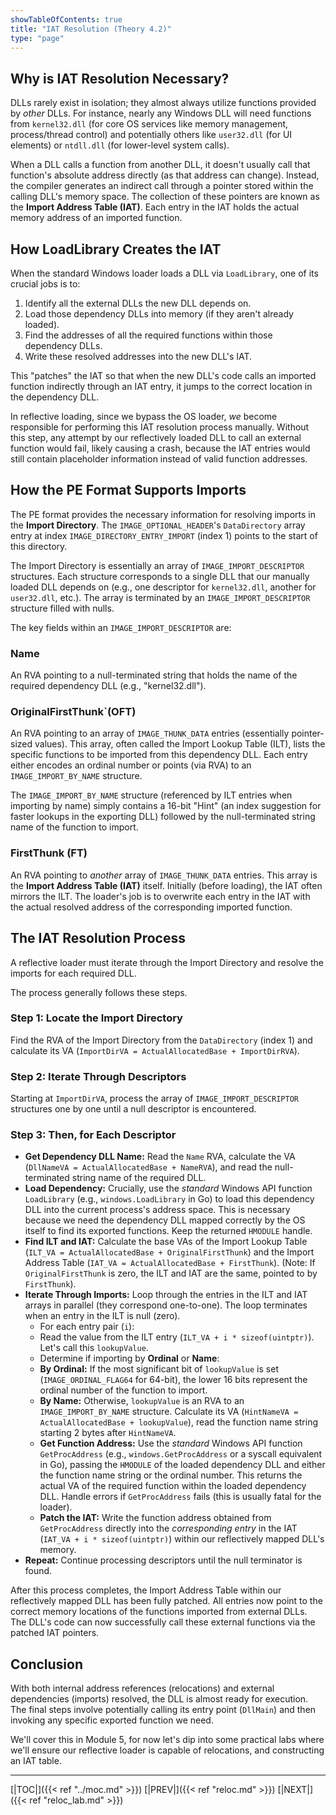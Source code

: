 ```yaml
---
showTableOfContents: true
title: "IAT Resolution (Theory 4.2)"
type: "page"
---
```

## Why is IAT Resolution Necessary?

DLLs rarely exist in isolation; they almost always utilize functions provided by _other_ DLLs. For instance, nearly any Windows DLL will need functions from `kernel32.dll` (for core OS services like memory management, process/thread control) and potentially others like `user32.dll` (for UI elements) or `ntdll.dll` (for lower-level system calls).

When a DLL calls a function from another DLL, it doesn't usually call that function's absolute address directly (as that address can change). Instead, the compiler generates an indirect call through a pointer stored within the calling DLL's memory space. The collection of these pointers are known as the **Import Address Table (IAT)**. Each entry in the IAT holds the actual memory address of an imported function.

## How LoadLibrary Creates the IAT

When the standard Windows loader loads a DLL via `LoadLibrary`, one of its crucial jobs is to:

1. Identify all the external DLLs the new DLL depends on.
2. Load those dependency DLLs into memory (if they aren't already loaded).
3. Find the addresses of all the required functions within those dependency DLLs.
4. Write these resolved addresses into the new DLL's IAT.

This "patches" the IAT so that when the new DLL's code calls an imported function indirectly through an IAT entry, it jumps to the correct location in the dependency DLL.

In reflective loading, since we bypass the OS loader, _we_ become responsible for performing this IAT resolution process manually. Without this step, any attempt by our reflectively loaded DLL to call an external function would fail, likely causing a crash, because the IAT entries would still contain placeholder information instead of valid function addresses.

## How the PE Format Supports Imports

The PE format provides the necessary information for resolving imports in the **Import Directory**. The `IMAGE_OPTIONAL_HEADER`'s `DataDirectory` array entry at index `IMAGE_DIRECTORY_ENTRY_IMPORT` (index 1) points to the start of this directory.

The Import Directory is essentially an array of `IMAGE_IMPORT_DESCRIPTOR` structures. Each structure corresponds to a single DLL that our manually loaded DLL depends on (e.g., one descriptor for `kernel32.dll`, another for `user32.dll`, etc.). The array is terminated by an `IMAGE_IMPORT_DESCRIPTOR` structure filled with nulls.

The key fields within an `IMAGE_IMPORT_DESCRIPTOR` are:

### Name
An RVA pointing to a null-terminated string that holds the name of the required dependency DLL (e.g., "kernel32.dll").

### OriginalFirstThunk`(OFT)
An RVA pointing to an array of `IMAGE_THUNK_DATA` entries (essentially pointer-sized values). This array, often called the Import Lookup Table (ILT), lists the specific functions to be imported from this dependency DLL. Each entry either encodes an ordinal number or points (via RVA) to an `IMAGE_IMPORT_BY_NAME` structure.

The `IMAGE_IMPORT_BY_NAME` structure (referenced by ILT entries when importing by name) simply contains a 16-bit "Hint" (an index suggestion for faster lookups in the exporting DLL) followed by the null-terminated string name of the function to import.

### FirstThunk (FT)
An RVA pointing to _another_ array of `IMAGE_THUNK_DATA` entries. This array is the **Import Address Table (IAT)** itself. Initially (before loading), the IAT often mirrors the ILT. The loader's job is to overwrite each entry in the IAT with the actual resolved address of the corresponding imported function.



## The IAT Resolution Process

A reflective loader must iterate through the Import Directory and resolve the imports for each required DLL.

The process generally follows these steps.

### Step 1: Locate the Import Directory
Find the RVA of the Import Directory from the `DataDirectory` (index 1) and calculate its VA (`ImportDirVA = ActualAllocatedBase + ImportDirRVA`).

### Step 2: Iterate Through Descriptors
Starting at `ImportDirVA`, process the array of `IMAGE_IMPORT_DESCRIPTOR` structures one by one until a null descriptor is encountered.

### Step 3: Then, for Each Descriptor
- **Get Dependency DLL Name:** Read the `Name` RVA, calculate the VA (`DllNameVA = ActualAllocatedBase + NameRVA`), and read the null-terminated string name of the required DLL.
- **Load Dependency:** Crucially, use the _standard_ Windows API function `LoadLibrary` (e.g., `windows.LoadLibrary` in Go) to load this dependency DLL into the current process's address space. This is necessary because we need the dependency DLL mapped correctly by the OS itself to find its exported functions. Keep the returned `HMODULE` handle.
- **Find ILT and IAT:** Calculate the base VAs of the Import Lookup Table (`ILT_VA = ActualAllocatedBase + OriginalFirstThunk`) and the Import Address Table (`IAT_VA = ActualAllocatedBase + FirstThunk`). (Note: If `OriginalFirstThunk` is zero, the ILT and IAT are the same, pointed to by `FirstThunk`).
- **Iterate Through Imports:** Loop through the entries in the ILT and IAT arrays in parallel (they correspond one-to-one). The loop terminates when an entry in the ILT is null (zero).
  - For each entry pair (`i`):
  - Read the value from the ILT entry (`ILT_VA + i * sizeof(uintptr)`). Let's call this `lookupValue`.
  - Determine if importing by **Ordinal** or **Name**:
  - **By Ordinal:** If the most significant bit of `lookupValue` is set (`IMAGE_ORDINAL_FLAG64` for 64-bit), the lower 16 bits represent the ordinal number of the function to import.
  - **By Name:** Otherwise, `lookupValue` is an RVA to an `IMAGE_IMPORT_BY_NAME` structure. Calculate its VA (`HintNameVA = ActualAllocatedBase + lookupValue`), read the function name string starting 2 bytes after `HintNameVA`.
  - **Get Function Address:** Use the _standard_ Windows API function `GetProcAddress` (e.g., `windows.GetProcAddress` or a syscall equivalent in Go), passing the `HMODULE` of the loaded dependency DLL and either the function name string or the ordinal number. This returns the actual VA of the required function within the loaded dependency DLL. Handle errors if `GetProcAddress` fails (this is usually fatal for the loader).
  - **Patch the IAT:** Write the function address obtained from `GetProcAddress` directly into the _corresponding entry_ in the IAT (`IAT_VA + i * sizeof(uintptr)`) within our reflectively mapped DLL's memory.
- **Repeat:** Continue processing descriptors until the null terminator is found.


After this process completes, the Import Address Table within our reflectively mapped DLL has been fully patched. All entries now point to the correct memory locations of the functions imported from external DLLs. The DLL's code can now successfully call these external functions via the patched IAT pointers.

## Conclusion

With both internal address references (relocations) and external dependencies (imports) resolved, the DLL is almost ready for execution. The final steps involve potentially calling its entry point (`DllMain`) and then invoking any specific exported function we need.

We'll cover this in Module 5, for now let's dip into some practical labs where we'll ensure our reflective loader is capable of relocations, and constructing an IAT table.

---
[|TOC|]({{< ref "../moc.md" >}})
[|PREV|]({{< ref "reloc.md" >}})
[|NEXT|]({{< ref "reloc_lab.md" >}})